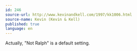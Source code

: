 ```yaml
---
id: 246
source-url: http://www.kevinandkell.com/1997/kk1006.html
source-name: Kevin (Kevin & Kell)
published: true
language: en
---
```

Actually, "Not Ralph" is a default setting.

